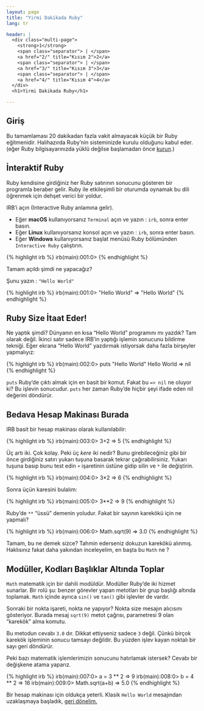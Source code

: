```yaml
---
layout: page
title: "Yirmi Dakikada Ruby"
lang: tr

header: |
  <div class="multi-page">
    <strong>1</strong>
    <span class="separator"> | </span>
    <a href="2/" title="Kısım 2">2</a>
    <span class="separator"> | </span>
    <a href="3/" title="Kısım 3">3</a>
    <span class="separator"> | </span>
    <a href="4/" title="Kısım 4">4</a>
  </div>
  <h1>Yirmi Dakikada Ruby</h1>

---
```


## Giriş

Bu tamamlaması 20 dakikadan fazla vakit almayacak küçük bir Ruby
eğitmenidir. Halihazırda Ruby’nin sisteminizde kurulu olduğunu kabul
eder. (eğer Ruby bilgisayarınızda yüklü değilse başlamadan önce
[kurun][installation].)

## İnteraktif Ruby

Ruby kendisine girdiğiniz her Ruby satırının sonucunu gösteren bir
programla beraber gelir. Ruby ile etkileşimli bir oturumda oynamak bu
dili öğrenmek için dehşet verici bir yoldur.

IRB’i açın (Interactive Ruby anlamına gelir).

* Eğer **macOS** kullanıyorsanız `Terminal` açın ve yazın : `irb`,
  sonra enter basın.
* Eğer **Linux** kullanıyorsanız konsol açın ve yazın : `irb`, sonra
  enter basın.
* Eğer **Windows** kullanıyorsanız başlat menüsü Ruby bölümünden
  `Interactive Ruby` çalıştırın.

{% highlight irb %}
irb(main):001:0>
{% endhighlight %}

Tamam açıldı şimdi ne yapacağız?

Şunu yazın : `"Hello World"`

{% highlight irb %}
irb(main):001:0> "Hello World"
=> "Hello World"
{% endhighlight %}

## Ruby Size İtaat Eder!

Ne yaptık şimdi? Dünyanın en kısa “Hello World” programını mı yazdık?
Tam olarak değil. İkinci satır sadece IRB’in yaptığı işlemin sonucunu
bildirme tekniği. Eğer ekrana “Hello World” yazdırmak istiyorsak daha
fazla birşeyler yapmalıyız:

{% highlight irb %}
irb(main):002:0> puts "Hello World"
Hello World
=> nil
{% endhighlight %}

`puts` Ruby’de çıktı almak için en basit bir komut. Fakat bu `=> nil` ne
oluyor ki? Bu işlevin sonucudur. `puts` her zaman Ruby’de hiçbir şeyi
ifade eden nil değerini döndürür.

## Bedava Hesap Makinası Burada

IRB basit bir hesap makinası olarak kullanılabilir:

{% highlight irb %}
irb(main):003:0> 3+2
=> 5
{% endhighlight %}

Üç artı iki. Çok kolay. Peki üç *kere* iki nedir? Bunu girebileceğiniz
gibi bir önce girdiğiniz satırı yukarı tuşuna basarak tekrar
çağırabilirsiniz. Yukarı tuşuna basıp bunu test edin `+` işaretinin
üstüne gidip silin ve `*` ile değiştirin.

{% highlight irb %}
irb(main):004:0> 3*2
=> 6
{% endhighlight %}

Sonra üçün karesini bulalım:

{% highlight irb %}
irb(main):005:0> 3**2
=> 9
{% endhighlight %}

Ruby’de `**` “üssü” demenin yoludur. Fakat bir sayının karekökü için ne
yapmalı?

{% highlight irb %}
irb(main):006:0> Math.sqrt(9)
=> 3.0
{% endhighlight %}

Tamam, bu ne demek sizce? Tahmin ederseniz dokuzun karekökü alınmış.
Haklısınız fakat daha yakından inceleyelim, en başta bu `Math` ne ?

## Modüller, Kodları Başlıklar Altında Toplar

`Math` matematik için bir dahili modüldür. Modüller Ruby’de iki hizmet
sunarlar. Bir rolü şu: benzer görevler yapan metotları bir grup başlığı
altında toplamak. `Math` içinde ayrıca `sin()` ve `tan()` gibi işlevler
de vardır.

Sonraki bir nokta işareti, nokta ne yapıyor? Nokta size mesajın
alıcısını gösteriyor. Burada mesaj `sqrt(9)` metot çağrısı, parametresi
9 olan “karekök” alma komutu.

Bu metodun cevabı `3.0` dır. Dikkat ettiyseniz sadece `3` değil. Çünkü
birçok karekök işleminin sonucu tamsayı değildir. Bu yüzden işlev kayan
noktalı bir sayı geri döndürür.

Peki bazı matematik işlemlerimizin sonucunu hatırlamak istersek? Cevabı
bir değişkene atama yaparız.

{% highlight irb %}
irb(main):007:0> a = 3 ** 2
=> 9
irb(main):008:0> b = 4 ** 2
=> 16
irb(main):009:0> Math.sqrt(a+b)
=> 5.0
{% endhighlight %}

Bir hesap makinası için oldukça yeterli. Klasik `Hello World` mesajından
uzaklaşmaya başladık, [geri dönelim.](2/)

[installation]: /tr/documentation/installation/
